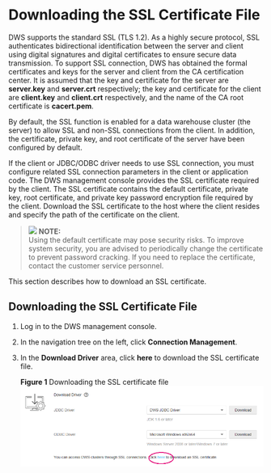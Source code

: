 # Downloading the SSL Certificate File<a name="dws_01_0083"></a>

DWS supports the standard SSL \(TLS 1.2\). As a highly secure protocol, SSL authenticates bidirectional identification between the server and client using digital signatures and digital certificates to ensure secure data transmission. To support SSL connection, DWS has obtained the formal certificates and keys for the server and client from the CA certification center. It is assumed that the key and certificate for the server are  **server.key**  and  **server.crt**  respectively; the key and certificate for the client are  **client.key**  and  **client.crt**  respectively, and the name of the CA root certificate is  **cacert.pem**. 

By default, the SSL function is enabled for a data warehouse cluster \(the server\) to allow SSL and non-SSL connections from the client. In addition, the certificate, private key, and root certificate of the server have been configured by default.

If the client or JDBC/ODBC driver needs to use SSL connection, you must configure related SSL connection parameters in the client or application code. The DWS management console provides the SSL certificate required by the client. The SSL certificate contains the default certificate, private key, root certificate, and private key password encryption file required by the client. Download the SSL certificate to the host where the client resides and specify the path of the certificate on the client.

>![](/images/icon-note.gif) **NOTE:**   
>Using the default certificate may pose security risks. To improve system security, you are advised to periodically change the certificate to prevent password cracking. If you need to replace the certificate, contact the customer service personnel.  

This section describes how to download an SSL certificate.

## Downloading the SSL Certificate File<a name="section76342240557"></a>

1.  Log in to the DWS management console.
2.  In the navigation tree on the left, click  **Connection Management**.
3.  In the  **Download Driver**  area, click  **here**  to download the SSL certificate file.

    **Figure  1**  Downloading the SSL certificate file<a name="fig11531101272210"></a>  
    ![](figures/downloading-the-ssl-certificate-file.png "downloading-the-ssl-certificate-file")



